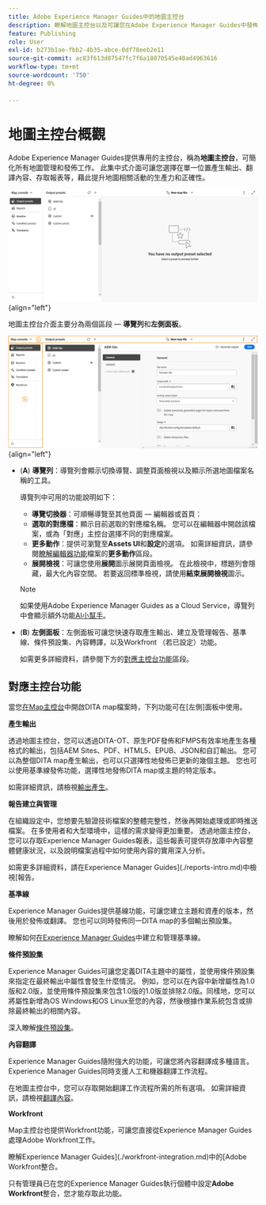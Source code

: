 ```yaml
---
title: Adobe Experience Manager Guides中的地圖主控台
description: 瞭解地圖主控台以及可讓您在Adobe Experience Manager Guides中發佈和管理地圖的各種可用功能。
feature: Publishing
role: User
exl-id: b273b1ae-fbb2-4b35-abce-0df78eeb2e11
source-git-commit: ac83f613d87547fc7f6a18070545e40ad4963616
workflow-type: tm+mt
source-wordcount: '750'
ht-degree: 0%

---
```


# 地圖主控台概觀

Adobe Experience Manager Guides提供專用的主控台，稱為&#x200B;**地圖主控台**，可簡化所有地圖管理和發佈工作。 此集中式介面可讓您選擇在單一位置產生輸出、翻譯內容、存取報表等，藉此提升地圖相關活動的生產力和正確性。

![檔案屬性選項標籤](./images/map-console-screen.png){align="left"}

地圖主控台介面主要分為兩個區段 — **導覽列**&#x200B;和&#x200B;**左側面板**。

![新增](images/map-console-sections.png){align="left"}

- (**A**) **導覽列**：導覽列會顯示切換導覽、調整頁面檢視以及顯示所選地圖檔案名稱的工具。

  導覽列中可用的功能說明如下：

   - **導覽切換器**：可順暢導覽至其他頁面 — 編輯器或首頁：
   - **選取的對應檔**：顯示目前選取的對應檔名稱。 您可以在編輯器中開啟該檔案，或為「對應」主控台選擇不同的對應檔案。
   - **更多動作**：提供可瀏覽至&#x200B;**Assets UI**&#x200B;和&#x200B;**設定**&#x200B;的選項。 如需詳細資訊，請參閱[瞭解編輯器功能](./web-editor-features.md#tab-bar)檔案的&#x200B;**更多動作**&#x200B;區段。
   - **展開檢視**：可讓您使用&#x200B;**展開**&#x200B;圖示展開頁面檢視。 在此檢視中，標題列會隱藏，最大化內容空間。 若要返回標準檢視，請使用&#x200B;**結束展開檢視**&#x200B;圖示。

  >[!NOTE]
  >
  > 如果使用Adobe Experience Manager Guides as a Cloud Service，導覽列中會顯示額外功能[AI小幫手](./ai-assistant.md)。

- (**B**) **左側面板**：左側面板可讓您快速存取產生輸出、建立及管理報告、基準線、條件預設集、內容轉譯，以及Workfront （若已設定）功能。

  如需更多詳細資料，請參閱下方的[對應主控台功能](#map-console-features)區段。

## 對應主控台功能

當您[在Map主控台](./open-files-map-console.md)中開啟DITA map檔案時，下列功能可在[左側]面板中使用。

**產生輸出**

透過地圖主控台，您可以透過DITA-OT、原生PDF發佈和FMPS有效率地產生各種格式的輸出，包括AEM Sites、PDF、HTML5、EPUB、JSON和自訂輸出。 您可以為整個DITA map產生輸出，也可以只選擇性地發佈已更新的幾個主題。 您也可以使用基準線發佈功能，選擇性地發佈DITA map或主題的特定版本。

如需詳細資訊，請檢視[輸出產生](./generate-output.md)。

**報告建立與管理**

在組織設定中，您想要先驗證技術檔案的整體完整性，然後再開始處理或即時推送檔案。 在多使用者和大型環境中，這樣的需求變得更加重要。 透過地圖主控台，您可以存取Experience Manager Guides報表，這些報表可提供存放庫中內容整體健康狀況，以及說明檔案過程中如何使用內容的實用深入分析。

如需更多詳細資料，請在Experience Manager Guides](./reports-intro.md)中檢視[報告。

**基準線**

Experience Manager Guides提供基線功能，可讓您建立主題和資產的版本，然後用於發佈或翻譯。 您也可以同時發佈同一DITA map的多個輸出預設集。

瞭解如何[在Experience Manager Guides](./web-editor-baseline.md)中建立和管理基準線。

**條件預設集**

Experience Manager Guides可讓您定義DITA主題中的屬性，並使用條件預設集來指定在最終輸出中屬性會發生什麼情況。 例如，您可以在內容中新增屬性為1.0版和2.0版，並使用條件預設集來包含1.0版的1.0版並排除2.0版。同樣地，您可以將屬性新增為OS Windows和OS Linux至您的內容，然後根據作業系統包含或排除最終輸出的相關內容。

深入瞭解[條件預設集](./generate-output-use-condition-presets.md)。

**內容翻譯**

Experience Manager Guides隨附強大的功能，可讓您將內容翻譯成多種語言。 Experience Manager Guides同時支援人工和機器翻譯工作流程。

在地圖主控台中，您可以存取開始翻譯工作流程所需的所有選項。 如需詳細資訊，請檢視[翻譯內容](./translation.md)。


**Workfront**

Map主控台也提供Workfront功能，可讓您直接從Experience Manager Guides處理Adobe Workfront工作。

瞭解Experience Manager Guides](./workfront-integration.md)中的[Adobe Workfront整合。

只有管理員已在您的Experience Manager Guides執行個體中設定&#x200B;**Adobe Workfront**&#x200B;整合，您才能存取此功能。
